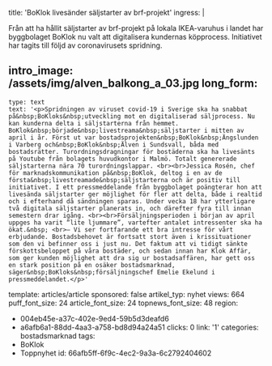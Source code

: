 title: 'BoKlok livesänder säljstarter av brf-projekt'
ingress: |
  <p>Från att ha hållit säljstarter av brf-projekt på lokala IKEA-varuhus i landet har byggbolaget BoKlok nu valt att digitalisera kundernas köpprocess. Initiativet har tagits till följd av coronavirusets spridning.
  </p>
  
intro_image: /assets/img/alven_balkong_a_03.jpg
long_form:
  -
    type: text
    text: '<p>Spridningen av viruset covid-19 i Sverige ska ha snabbat på&nbsp;BoKloks&nbsp;utveckling mot en digitaliserad säljprocess. Nu kan kunderna delta i säljstarterna från hemmet. BoKlok&nbsp;började&nbsp;livestreama&nbsp;säljstarter i mitten av april i år. Först ut var bostadsprojekten&nbsp;BoKlok&nbsp;Ängslunden i Varberg och&nbsp;BoKlok&nbsp;Älven i Sundsvall, båda med bostadsrätter. Turordningsdragningar för bostäderna ska ha livesänts på Youtube från bolagets huvudkontor i Malmö. Totalt genererade säljstarterna nära 70 turordningslappar. <br><br>Jessica Rosén, chef för marknadskommunikation på&nbsp;BoKlok, deltog i en av de första&nbsp;livestreamade&nbsp;säljstarterna och är positiv till initiativet. I ett pressmeddelande från byggbolaget poängterar hon att livesända säljstarter ger möjlighet för fler att delta, både i realtid och i efterhand då sändningen sparas. Under vecka 18 har ytterligare två digitala säljstarter planerats in, och därefter fyra till innan semestern drar igång. <br><br>Försäljningsperioden i början av april uppges ha varit “lite ljummare”, vartefter antalet intressenter ska ha ökat.&nbsp; <br>– Vi ser fortfarande ett bra intresse för vårt erbjudande. Bostadsbehovet är fortsatt stort även i krissituationer som den vi befinner oss i just nu. Det faktum att vi tidigt sänkte förskottsbeloppet på våra bostäder, och sedan innan har Klok Affär, som ger kunden möjlighet att dra sig ur bostadsaffären, har gett oss en stark position på en osäker bostadsmarknad, säger&nbsp;BoKloks&nbsp;försäljningschef Emelie Ekelund i pressmeddelandet.</p>'
template: articles/article
sponsored: false
artikel_typ: nyhet
views: 664
puff_font_size: 24
article_font_size: 24
topnews_font_size: 48
region:
  - 004eb45e-a37c-402e-9ed4-59b5d3deafd6
  - a6afb6a1-88dd-4aa3-a758-bd8d94a24a51
clicks: 0
link: '1'
categories: bostadsmarknad
tags:
  - BoKlok
  - Toppnyhet
id: 66afb5ff-6f9c-4ec2-9a3a-6c2792404602
